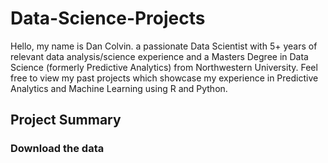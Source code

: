 # Data-Science-Projects
Hello, my name is Dan Colvin. a passionate Data Scientist with 5+ years of relevant data analysis/science experience and a Masters Degree in Data Science (formerly Predictive Analytics) from Northwestern University. Feel free to view my past projects which showcase my experience in Predictive Analytics and Machine Learning using R and Python.

## Project Summary
### Download the data

